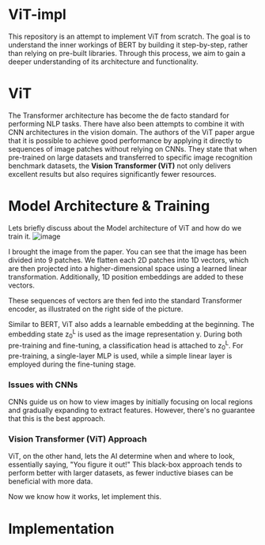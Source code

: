# ViT-impl
This repository is an attempt to implement ViT from scratch. The goal is to understand the inner workings of BERT by building it step-by-step, rather than relying on pre-built libraries. Through this process, we aim to gain a deeper understanding of its architecture and functionality.

# ViT
The Transformer architecture has become the de facto standard for performing NLP tasks. There have also been attempts to combine it with CNN architectures in the vision domain. The authors of the ViT paper argue that it is possible to achieve good performance by applying it directly to sequences of image patches without relying on CNNs. They state that when pre-trained on large datasets and transferred to specific image recognition benchmark datasets, the **Vision Transformer (ViT)** not only delivers excellent results but also requires significantly fewer resources.

# Model Architecture & Training
Lets briefly discuss about the Model architecture of ViT and how do we train it.
![image](https://github.com/justinshin0204/ViT-impl/assets/93083019/b0696ed7-e59f-4626-84de-b7fca825d435)

I brought the image from the paper. You can see that the image has been divided into 9 patches.
We flatten each 2D patches into 1D vectors, which are then projected into a higher-dimensional space using a learned linear transformation. Additionally, 1D position embeddings are added to these vectors.


These sequences of vectors are then fed into the standard Transformer encoder, as illustrated on the right side of the picture.

Similar to BERT, ViT also adds a learnable embedding at the beginning. The embedding state z<sub>0</sub><sup>L</sup> is used as the image representation y. During both pre-training and fine-tuning, a classification head is attached to  z<sub>0</sub><sup>L</sup>. For pre-training, a single-layer MLP is used, while a simple linear layer is employed during the fine-tuning stage.

### Issues with CNNs

CNNs guide us on how to view images by initially focusing on local regions and gradually expanding to extract features. However, there's no guarantee that this is the best approach.

### Vision Transformer (ViT) Approach

ViT, on the other hand, lets the AI determine when and where to look, essentially saying, "You figure it out!" This black-box approach tends to perform better with larger datasets, as fewer inductive biases can be beneficial with more data.

Now we know how it works, let implement this.



# Implementation










